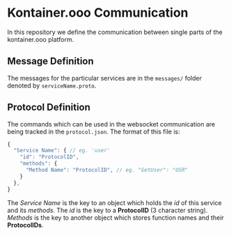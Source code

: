 # Kontainer.ooo Communication
In this repository we define the communication between single parts of the kontainer.ooo platform.

## Message Definition
The messages for the particular services are in the `messages/` folder denoted by `serviceName.proto`.

## Protocol Definition 
The commands which can be used in the websocket communication are being tracked in the `protocol.json`. The format of this file is:

```javascript
{
  "Service Name": { // eg. 'user'
    "id": "ProtocolID",
    "methods": {
      "Method Name": "ProtocolID", // eg. "GetUser": "USR"
    }
  },
}
```

The *Service Name* is the key to an object which holds the *id* of this service and its *methods*. The *id* is the key to a **ProtocolID** (3 character string). *Methods* is the key to another object which stores function names and their **ProtocolIDs**.
